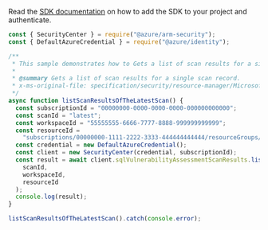 Read the [SDK documentation](https://github.com/Azure/azure-sdk-for-js/blob/%40azure%2Farm-security_5.0.0/sdk/security/arm-security/README.md) on how to add the SDK to your project and authenticate.

```javascript
const { SecurityCenter } = require("@azure/arm-security");
const { DefaultAzureCredential } = require("@azure/identity");

/**
 * This sample demonstrates how to Gets a list of scan results for a single scan record.
 *
 * @summary Gets a list of scan results for a single scan record.
 * x-ms-original-file: specification/security/resource-manager/Microsoft.Security/preview/2020-07-01-preview/examples/sqlVulnerabilityAssessmentsScanResultsOperations/ArcMachineScanResults_ListLatest.json
 */
async function listScanResultsOfTheLatestScan() {
  const subscriptionId = "00000000-0000-0000-0000-000000000000";
  const scanId = "latest";
  const workspaceId = "55555555-6666-7777-8888-999999999999";
  const resourceId =
    "subscriptions/00000000-1111-2222-3333-444444444444/resourceGroups/Rg/providers/Microsoft.HybridCompute/machines/MyMachine/sqlServers/server1/databases/master";
  const credential = new DefaultAzureCredential();
  const client = new SecurityCenter(credential, subscriptionId);
  const result = await client.sqlVulnerabilityAssessmentScanResults.list(
    scanId,
    workspaceId,
    resourceId
  );
  console.log(result);
}

listScanResultsOfTheLatestScan().catch(console.error);
```
